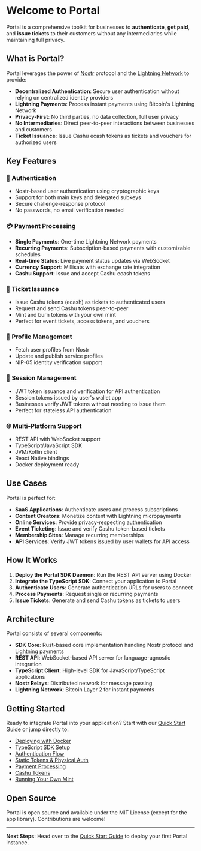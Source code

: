 # Welcome to Portal

Portal is a comprehensive toolkit for businesses to **authenticate**, **get paid**, and **issue tickets** to their customers without any intermediaries while maintaining full privacy.

## What is Portal?

Portal leverages the power of [Nostr](https://github.com/nostr-protocol/nostr) protocol and the [Lightning Network](https://lightning.network/) to provide:

- **Decentralized Authentication**: Secure user authentication without relying on centralized identity providers
- **Lightning Payments**: Process instant payments using Bitcoin's Lightning Network
- **Privacy-First**: No third parties, no data collection, full user privacy
- **No Intermediaries**: Direct peer-to-peer interactions between businesses and customers
- **Ticket Issuance**: Issue Cashu ecash tokens as tickets and vouchers for authorized users

## Key Features

### 🔐 Authentication
- Nostr-based user authentication using cryptographic keys
- Support for both main keys and delegated subkeys
- Secure challenge-response protocol
- No passwords, no email verification needed

### 💳 Payment Processing
- **Single Payments**: One-time Lightning Network payments
- **Recurring Payments**: Subscription-based payments with customizable schedules
- **Real-time Status**: Live payment status updates via WebSocket
- **Currency Support**: Millisats with exchange rate integration
- **Cashu Support**: Issue and accept Cashu ecash tokens

### 🎫 Ticket Issuance
- Issue Cashu tokens (ecash) as tickets to authenticated users
- Request and send Cashu tokens peer-to-peer
- Mint and burn tokens with your own mint
- Perfect for event tickets, access tokens, and vouchers

### 👤 Profile Management
- Fetch user profiles from Nostr
- Update and publish service profiles
- NIP-05 identity verification support

### 🔑 Session Management
- JWT token issuance and verification for API authentication
- Session tokens issued by user's wallet app
- Businesses verify JWT tokens without needing to issue them
- Perfect for stateless API authentication

### 🌐 Multi-Platform Support
- REST API with WebSocket support
- TypeScript/JavaScript SDK
- JVM/Kotlin client
- React Native bindings
- Docker deployment ready

## Use Cases

Portal is perfect for:

- **SaaS Applications**: Authenticate users and process subscriptions
- **Content Creators**: Monetize content with Lightning micropayments
- **Online Services**: Provide privacy-respecting authentication
- **Event Ticketing**: Issue and verify Cashu token-based tickets
- **Membership Sites**: Manage recurring memberships
- **API Services**: Verify JWT tokens issued by user wallets for API access

## How It Works

1. **Deploy the Portal SDK Daemon**: Run the REST API server using Docker
2. **Integrate the TypeScript SDK**: Connect your application to Portal
3. **Authenticate Users**: Generate authentication URLs for users to connect
4. **Process Payments**: Request single or recurring payments
5. **Issue Tickets**: Generate and send Cashu tokens as tickets to users

## Architecture

Portal consists of several components:

- **SDK Core**: Rust-based core implementation handling Nostr protocol and Lightning payments
- **REST API**: WebSocket-based API server for language-agnostic integration
- **TypeScript Client**: High-level SDK for JavaScript/TypeScript applications
- **Nostr Relays**: Distributed network for message passing
- **Lightning Network**: Bitcoin Layer 2 for instant payments

## Getting Started

Ready to integrate Portal into your application? Start with our [Quick Start Guide](getting-started/quick-start.md) or jump directly to:

- [Deploying with Docker](getting-started/docker-deployment.md)
- [TypeScript SDK Setup](sdk/installation.md)
- [Authentication Flow](guides/authentication.md)
- [Static Tokens & Physical Auth](guides/static-tokens.md)
- [Payment Processing](guides/single-payments.md)
- [Cashu Tokens](guides/cashu-tokens.md)
- [Running Your Own Mint](guides/running-a-mint.md)

## Open Source

Portal is open source and available under the MIT License (except for the app library). Contributions are welcome!

---

**Next Steps**: Head over to the [Quick Start Guide](getting-started/quick-start.md) to deploy your first Portal instance.

